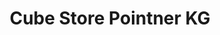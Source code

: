 ---
title: "Cube Store Pointner KG"
url: /schwarzach-im-pongau/cube-store-pointner-kg/
shop: Fahrrad
---